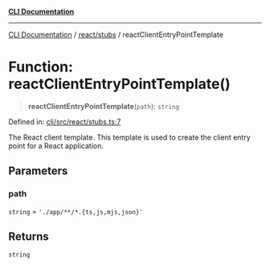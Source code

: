 [**CLI Documentation**](../../../README.md)

***

[CLI Documentation](../../../README.md) / [react/stubs](../README.md) / reactClientEntryPointTemplate

# Function: reactClientEntryPointTemplate()

> **reactClientEntryPointTemplate**(`path`): `string`

Defined in: [cli/src/react/stubs.ts:7](https://github.com/stonemjs/cli/blob/f139573d7f6e29779d41fb031ed261bfcad59d09/src/react/stubs.ts#L7)

The React client template.
This template is used to create the client entry point for a React application.

## Parameters

### path

`string` = `'./app/**/*.{ts,js,mjs,json}'`

## Returns

`string`
